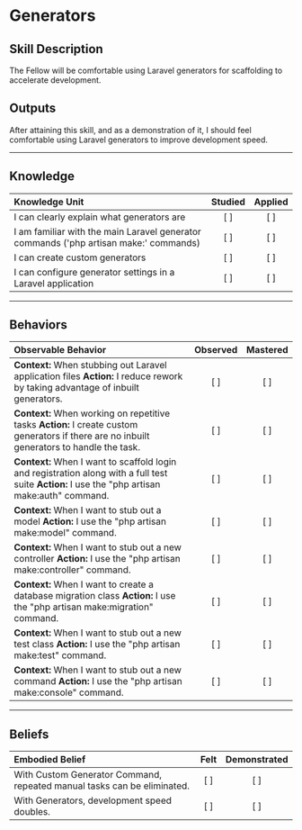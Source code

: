# Generators

Skill Description
----------

The Fellow will be comfortable using Laravel generators for scaffolding to accelerate development. 

Outputs
----------
After attaining this skill, and as a demonstration of it, I should feel comfortable using Laravel generators to improve development speed.

----------
## **Knowledge**


| Knowledge Unit   |      Studied      | Applied |
|:-------------|:------------------:|:--------:|
| I can clearly explain what generators are | [ ] | [ ]  |
| I am familiar with the main Laravel generator commands ('php artisan make:' commands) | [ ] | [ ]  |
| I can create custom generators | [ ] | [ ]  |
| I can configure generator settings in a Laravel application | [ ] | [ ]  |


----------


## **Behaviors**

| Observable Behavior   |      Observed      | Mastered |
|:-------------|:------------------:|:--------:|
| **Context:** When stubbing out Laravel application files **Action:** I reduce rework by taking advantage of inbuilt generators. | [ ] | [ ]  |
| **Context:** When working on repetitive tasks **Action:** I create custom generators if there are no inbuilt generators to handle the task. | [ ] | [ ]  |
| **Context:** When I want to scaffold login and registration along with a full test suite **Action:** I use the "php artisan make:auth" command. | [ ] | [ ]  |
| **Context:** When I want to stub out a model **Action:** I use the "php artisan make:model" command. | [ ] | [ ]  |
| **Context:** When I want to stub out a new controller **Action:** I use the "php artisan make:controller" command. | [ ] | [ ]  |
| **Context:** When I want to create a database migration class **Action:** I use the "php artisan make:migration" command. | [ ] | [ ]  |
| **Context:** When I want to stub out a new test class **Action:** I use the "php artisan make:test" command. | [ ] | [ ]  |
| **Context:** When I want to stub out a new command **Action:** I use the "php artisan make:console" command. | [ ] | [ ]  |



----------


## **Beliefs**


| Embodied Belief   |      Felt      | Demonstrated |
|:-------------|:------------------:|:--------:|
| With Custom Generator Command, repeated manual tasks can be eliminated. | [ ] | [ ]  |
| With Generators, development speed doubles. | [ ] | [ ]  |
